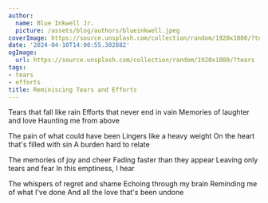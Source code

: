 ```yaml
---
author:
  name: Blue Inkwell Jr.
  picture: /assets/blog/authors/blueinkwell.jpeg
coverImage: https://source.unsplash.com/collection/random/1920x1080/?tears
date: '2024-04-10T14:00:55.302882'
ogImage:
  url: https://source.unsplash.com/collection/random/1920x1080/?tears
tags:
- tears
- efforts
title: Reminiscing Tears and Efforts
---
```


Tears that fall like rain
Efforts that never end in vain
Memories of laughter and love
Haunting me from above

The pain of what could have been
Lingers like a heavy weight
On the heart that's filled with sin
A burden hard to relate

The memories of joy and cheer
Fading faster than they appear
Leaving only tears and fear
In this emptiness, I hear

The whispers of regret and shame
Echoing through my brain
Reminding me of what I've done
And all the love that's been undone